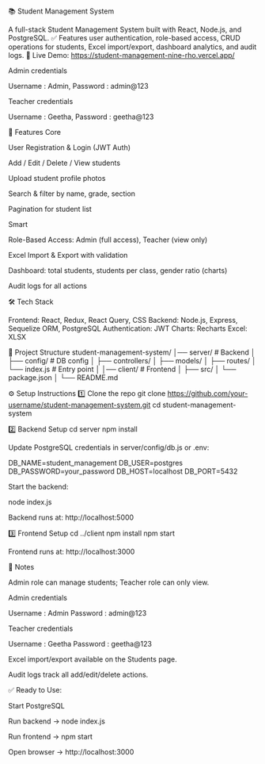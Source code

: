 
📚 Student Management System

A full-stack Student Management System built with React, Node.js, and PostgreSQL.
✅ Features user authentication, role-based access, CRUD operations for students, Excel import/export, dashboard analytics, and audit logs.
🔗 Live Demo: https://student-management-nine-rho.vercel.app/

Admin credentials

Username  :  Admin,
Password  :  admin@123


Teacher credentials

Username  :  Geetha,
Password  :  geetha@123


🚀 Features
Core

User Registration & Login (JWT Auth)

Add / Edit / Delete / View students

Upload student profile photos

Search & filter by name, grade, section

Pagination for student list

Smart

Role-Based Access: Admin (full access), Teacher (view only)

Excel Import & Export with validation

Dashboard: total students, students per class, gender ratio (charts)

Audit logs for all actions

🛠️ Tech Stack

Frontend: React, Redux, React Query,  CSS
Backend: Node.js, Express, Sequelize ORM, PostgreSQL
Authentication: JWT
Charts: Recharts
Excel: XLSX

📂 Project Structure
student-management-system/
│── server/         # Backend
│   ├── config/     # DB config
│   ├── controllers/
│   ├── models/
│   ├── routes/
│   └── index.js    # Entry point
│
│── client/         # Frontend
│   ├── src/
│   └── package.json
│
└── README.md

⚙️ Setup Instructions
1️⃣ Clone the repo
git clone https://github.com/your-username/student-management-system.git
cd student-management-system

2️⃣ Backend Setup
cd server
npm install


Update PostgreSQL credentials in server/config/db.js or .env:

DB_NAME=student_management
DB_USER=postgres
DB_PASSWORD=your_password
DB_HOST=localhost
DB_PORT=5432


Start the backend:

node index.js


Backend runs at: http://localhost:5000

3️⃣ Frontend Setup
cd ../client
npm install
npm start


Frontend runs at: http://localhost:3000

📝 Notes

Admin role can manage students; Teacher role can only view.


Admin credentials

Username  :  Admin
Password  :  admin@123


Teacher credentials

Username  :  Geetha
Password  :  geetha@123


Excel import/export available on the Students page.

Audit logs track all add/edit/delete actions.

✅ Ready to Use:

Start PostgreSQL

Run backend → node index.js

Run frontend → npm start

Open browser → http://localhost:3000
